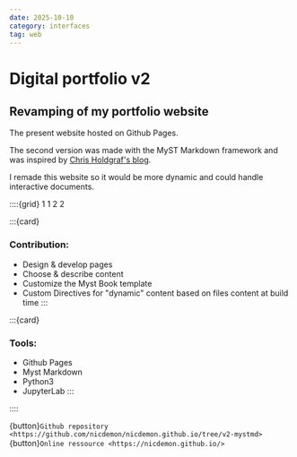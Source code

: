 ```yaml
---
date: 2025-10-10
category: interfaces
tag: web
---
```


# Digital portfolio v2

## Revamping of my portfolio website

The present website hosted on Github Pages.

The second version was made with the MyST Markdown framework and was inspired by [Chris Holdgraf's blog](https://chrisholdgraf.com/).

I remade this website so it would be more dynamic and could handle interactive documents.

::::{grid} 1 1 2 2

:::{card}

### Contribution:
* Design & develop pages
* Choose & describe content
* Customize the Myst Book template
* Custom Directives for "dynamic" content based on files content at build time
:::

:::{card}

### Tools:
* Github Pages
* Myst Markdown
* Python3
* JupyterLab
:::

::::

{button}`Github repository <https://github.com/nicdemon/nicdemon.github.io/tree/v2-mystmd>`
{button}`Online ressource <https://nicdemon.github.io/>`